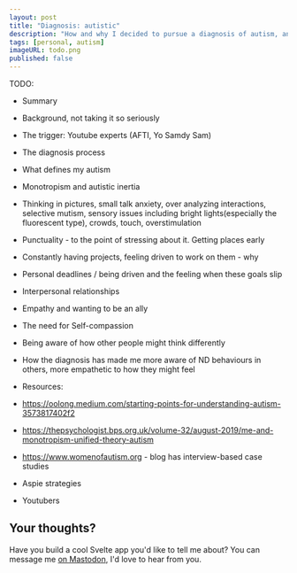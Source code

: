```yaml
---
layout: post
title: "Diagnosis: autistic"
description: "How and why I decided to pursue a diagnosis of autism, and what that means to me and how I see myself"
tags: [personal, autism]
imageURL: todo.png
published: false
---
```


TODO:

- Summary
- Background, not taking it so seriously
- The trigger: Youtube experts (AFTI, Yo Samdy Sam)
- The diagnosis process

- What defines my autism
- Monotropism and autistic inertia
- Thinking in pictures, small talk anxiety, over analyzing interactions, selective mutism, sensory issues including bright lights(especially the fluorescent type), crowds, touch, overstimulation
- Punctuality - to the point of stressing about it. Getting places early
- Constantly having projects, feeling driven to work on them - why
- Personal deadlines / being driven and the feeling when these goals slip
- Interpersonal relationships
- Empathy and wanting to be an ally
- The need for Self-compassion
- Being aware of how other people might think differently
- How the diagnosis has made me more aware of ND behaviours in others, more empathetic to how they might feel

- Resources:
- https://oolong.medium.com/starting-points-for-understanding-autism-3573817402f2
- https://thepsychologist.bps.org.uk/volume-32/august-2019/me-and-monotropism-unified-theory-autism
- https://www.womenofautism.org - blog has interview-based case studies
- Aspie strategies
- Youtubers

## Your thoughts?

Have you build a cool Svelte app you'd like to tell me about? You can message me [on Mastodon](https://mastodon.ie/@donovanh), I'd love to hear from you.
